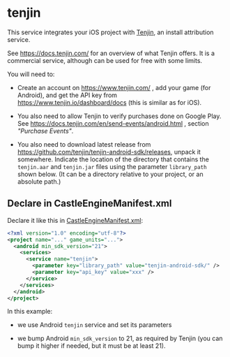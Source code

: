 # tenjin

This service integrates your iOS project with [Tenjin](https://www.tenjin.com/), an install attribution service.

See https://docs.tenjin.com/ for an overview of what Tenjin offers. It is a commercial service, although can be used for free with some limits.

You will need to:

- Create an account on https://www.tenjin.com/ , add your game (for Android), and get the API key from https://www.tenjin.io/dashboard/docs (this is similar as for iOS).

- You also need to allow Tenjin to verify purchases done on Google Play. See https://docs.tenjin.com/en/send-events/android.html , section _"Purchase Events"_.

- You also need to download latest release from https://github.com/tenjin/tenjin-android-sdk/releases, unpack it somewhere. Indicate the location of the directory that contains the `tenjin.aar` and `tenjin.jar` files using the parameter `library_path` shown below. (It can be a directory relative to your project, or an absolute path.)

## Declare in CastleEngineManifest.xml

Declare it like this in [CastleEngineManifest.xml](https://github.com/castle-engine/castle-engine/wiki/CastleEngineManifest.xml-examples):

~~~~xml
<?xml version="1.0" encoding="utf-8"?>
<project name="..." game_units="...">
  <android min_sdk_version="21">
    <services>
      <service name="tenjin">
        <parameter key="library_path" value="tenjin-android-sdk/" />
        <parameter key="api_key" value="xxx" />
      </service>
    </services>
  </android>
</project>
~~~~

In this example:

- we use Android `tenjin` service and set its parameters

- we bump Android `min_sdk_version` to 21, as required by Tenjin (you can bump it higher if needed, but it must be at least 21).
